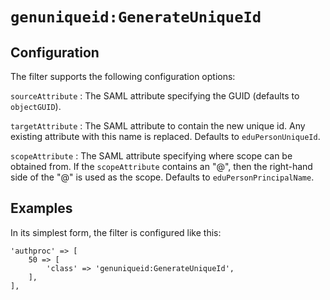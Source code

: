 `genuniqueid:GenerateUniqueId`
==============================

Configuration
-------------

The filter supports the following configuration options:

`sourceAttribute`
:   The SAML attribute specifying the GUID (defaults to `objectGUID`).

`targetAttribute`
:   The SAML attribute to contain the new unique id. Any existing attribute with this name is replaced. Defaults to `eduPersonUniqueId`.

`scopeAttribute`
:   The SAML attribute specifying where scope can be obtained from. If the `scopeAttribute` contains an "@", then the right-hand side of the "@" is used as the scope. Defaults to `eduPersonPrincipalName`.

Examples
--------

In its simplest form, the filter is configured like this:

    'authproc' => [
        50 => [
            'class' => 'genuniqueid:GenerateUniqueId',
        ],
    ],

